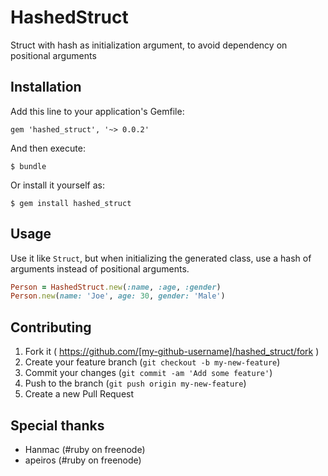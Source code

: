 # HashedStruct

Struct with hash as initialization argument, to avoid dependency on positional arguments

## Installation

Add this line to your application's Gemfile:

    gem 'hashed_struct', '~> 0.0.2'

And then execute:

    $ bundle

Or install it yourself as:

    $ gem install hashed_struct

## Usage

Use it like `Struct`, but when initializing the generated class, use a hash of
arguments instead of positional arguments.

```ruby
Person = HashedStruct.new(:name, :age, :gender)
Person.new(name: 'Joe', age: 30, gender: 'Male')
```

## Contributing

1. Fork it ( https://github.com/[my-github-username]/hashed_struct/fork )
2. Create your feature branch (`git checkout -b my-new-feature`)
3. Commit your changes (`git commit -am 'Add some feature'`)
4. Push to the branch (`git push origin my-new-feature`)
5. Create a new Pull Request

## Special thanks
- Hanmac (#ruby on freenode)
- apeiros (#ruby on freenode)
